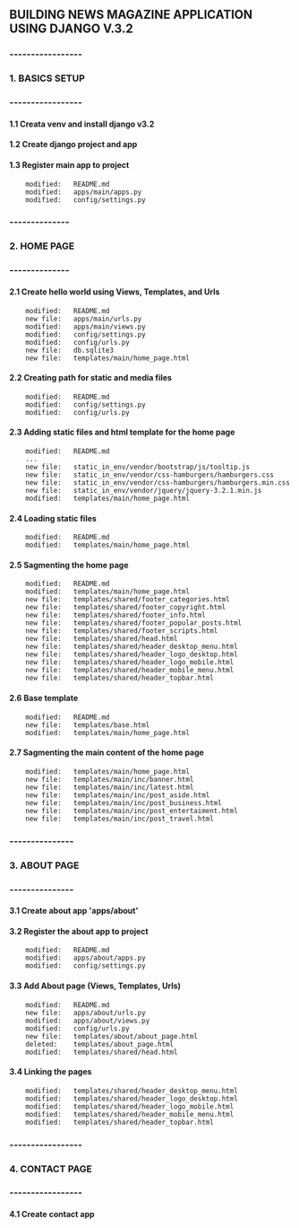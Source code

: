 ## BUILDING NEWS MAGAZINE APPLICATION USING DJANGO V.3.2


### -----------------
### 1. BASICS SETUP
### -----------------


#### 1.1 Creata venv and install django v3.2

#### 1.2 Create django project and app

#### 1.3 Register main app to project

        modified:   README.md
        modified:   apps/main/apps.py
        modified:   config/settings.py


### --------------
### 2. HOME PAGE
### --------------


#### 2.1 Create hello world using Views, Templates, and Urls

        modified:   README.md
        new file:   apps/main/urls.py
        modified:   apps/main/views.py
        modified:   config/settings.py
        modified:   config/urls.py
        new file:   db.sqlite3
        new file:   templates/main/home_page.html


#### 2.2 Creating path for static and media files

        modified:   README.md
        modified:   config/settings.py
        modified:   config/urls.py


#### 2.3 Adding static files and html template for the home page

        modified:   README.md
        ...
        new file:   static_in_env/vendor/bootstrap/js/tooltip.js
        new file:   static_in_env/vendor/css-hamburgers/hamburgers.css
        new file:   static_in_env/vendor/css-hamburgers/hamburgers.min.css
        new file:   static_in_env/vendor/jquery/jquery-3.2.1.min.js
        modified:   templates/main/home_page.html


#### 2.4 Loading static files

        modified:   README.md
        modified:   templates/main/home_page.html


#### 2.5 Sagmenting the home page

        modified:   README.md
        modified:   templates/main/home_page.html
        new file:   templates/shared/footer_categories.html
        new file:   templates/shared/footer_copyright.html
        new file:   templates/shared/footer_info.html
        new file:   templates/shared/footer_popular_posts.html
        new file:   templates/shared/footer_scripts.html
        new file:   templates/shared/head.html
        new file:   templates/shared/header_desktop_menu.html
        new file:   templates/shared/header_logo_desktop.html
        new file:   templates/shared/header_logo_mobile.html
        new file:   templates/shared/header_mobile_menu.html
        new file:   templates/shared/header_topbar.html


#### 2.6 Base template

        modified:   README.md
        new file:   templates/base.html
        modified:   templates/main/home_page.html


#### 2.7 Sagmenting the main content of the home page

        modified:   templates/main/home_page.html
        new file:   templates/main/inc/banner.html
        new file:   templates/main/inc/latest.html
        new file:   templates/main/inc/post_aside.html
        new file:   templates/main/inc/post_business.html
        new file:   templates/main/inc/post_entertaiment.html
        new file:   templates/main/inc/post_travel.html


### ---------------
### 3. ABOUT PAGE
### ---------------


#### 3.1 Create about app 'apps/about'


#### 3.2 Register the about app to project

        modified:   README.md
        modified:   apps/about/apps.py
        modified:   config/settings.py


#### 3.3 Add About page (Views, Templates, Urls)

        modified:   README.md
        new file:   apps/about/urls.py
        modified:   apps/about/views.py
        modified:   config/urls.py
        new file:   templates/about/about_page.html
        deleted:    templates/about_page.html
        modified:   templates/shared/head.html


#### 3.4 Linking the pages

        modified:   templates/shared/header_desktop_menu.html
        modified:   templates/shared/header_logo_desktop.html
        modified:   templates/shared/header_logo_mobile.html
        modified:   templates/shared/header_mobile_menu.html
        modified:   templates/shared/header_topbar.html


### -----------------
### 4. CONTACT PAGE
### -----------------


#### 4.1 Create contact app

































































































































































































